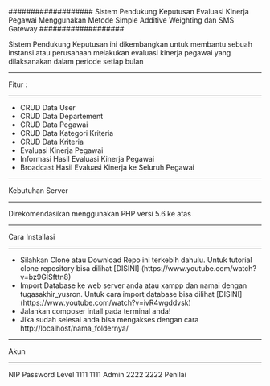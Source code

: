 ###################
Sistem Pendukung Keputusan Evaluasi Kinerja Pegawai Menggunakan Metode Simple Additive Weighting dan SMS Gateway
###################

Sistem Pendukung Keputusan ini dikembangkan untuk membantu sebuah instansi atau perusahaan
melakukan evaluasi kinerja pegawai yang dilaksanakan dalam periode setiap bulan

*******************
Fitur :
*******************

<ul>
    <li>CRUD Data User</li>
    <li>CRUD Data Departement</li>
    <li>CRUD Data Pegawai</li>
    <li>CRUD Data Kategori Kriteria</li>
    <li>CRUD Data Kriteria</li>
    <li>Evaluasi Kinerja Pegawai</li>
    <li>Informasi Hasil Evaluasi Kinerja Pegawai</li>
    <li>Broadcast Hasil Evaluasi Kinerja ke Seluruh Pegawai</li>
</ul>

*******************
Kebutuhan Server
*******************

Direkomendasikan menggunakan PHP versi 5.6 ke atas

************
Cara Installasi
************

<ul>
    <li>
        Silahkan Clone atau Download Repo ini terkebih dahulu. Untuk tutorial clone repository
        bisa dilihat [DISINI] (https://www.youtube.com/watch?v=bz9GISfttn8)
    </li>
    <li>Import Database ke web server anda atau xampp dan namai dengan tugasakhir_yusron. Untuk cara import database bisa 
    dilihat [DISINI] (https://www.youtube.com/watch?v=ivR4wgddvsk)</li>
    <li>Jalankan composer intall pada terminal anda!</li>
    <li>Jika sudah selesai anda bisa mengakses dengan cara http://localhost/nama_foldernya/</li>
</ul>

*******
Akun
*******

<tr>
    <td>NIP</td>
    <td>Password</td>
    <td>Level</td>
</tr>
<tr>
    <td>1111</td>
    <td>1111</td>
    <td>Admin</td>
</tr>
<tr>
    <td>2222</td>
    <td>2222</td>
    <td>Penilai</td>
</tr>
